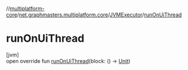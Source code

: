 //[multiplatform-core](../../../index.md)/[net.graphmasters.multiplatform.core](../index.md)/[JVMExecutor](index.md)/[runOnUiThread](run-on-ui-thread.md)

# runOnUiThread

[jvm]\
open override fun [runOnUiThread](run-on-ui-thread.md)(block: () -&gt; [Unit](https://kotlinlang.org/api/latest/jvm/stdlib/kotlin/-unit/index.html))
